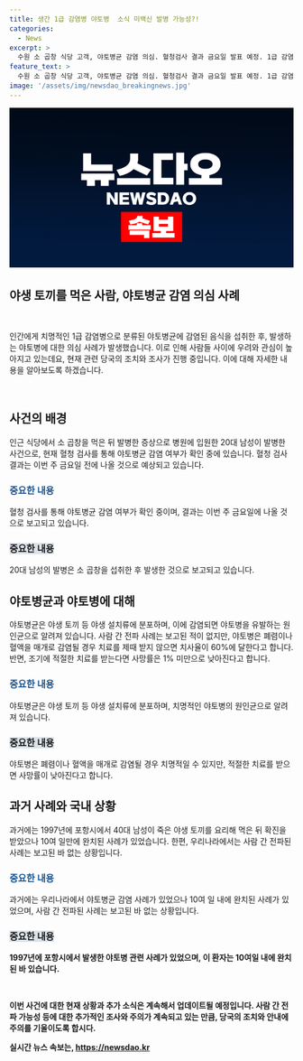 ```yaml
---
title: 생간 1급 감염병 야토병  소식 미백신 발병 가능성?!
categories:
  - News
excerpt: >
  수원 소 곱창 식당 고객, 야토병균 감염 의심. 혈청검사 결과 금요일 발표 예정. 1급 감염병 야토병, 치사율 60%, 조기 치료시 1% 미만. 사람 간 전파는 보고된 적 없으나 주의 요망. MBC뉴스, 제보 귀하의 목소리를 기다립니다.
feature_text: >
  수원 소 곱창 식당 고객, 야토병균 감염 의심. 혈청검사 결과 금요일 발표 예정. 1급 감염병 야토병, 치사율 60%, 조기 치료시 1% 미만. 사람 간 전파는 보고된 적 없으나 주의 요망. MBC뉴스, 제보 귀하의 목소리를 기다립니다.
image: '/assets/img/newsdao_breakingnews.jpg'
---
```


<p><img src="/assets/img/newsdao_breakingnews.jpg" alt="pcversion 속보" /></p>

<h2 data-ke-size="size26"><b>야생 토끼를 먹은 사람, 야토병균 감염 의심 사례</b></h2>

<p data-ke-size="size16">&nbsp;</p>

<p>인간에게 치명적인 1급 감염병으로 분류된 야토병균에 감염된 음식을 섭취한 후, 발생하는 야토병에 대한 의심 사례가 발생했습니다. 이로 인해 사람들 사이에 우려와 관심이 높아지고 있는데요, 현재 관련 당국의 조치와 조사가 진행 중입니다. 이에 대해 자세한 내용을 알아보도록 하겠습니다.</p>

<p data-ke-size="size16">&nbsp;</p>

<h2 data-ke-size="size24">사건의 배경</h2>

<p>인근 식당에서 소 곱창을 먹은 뒤 발병한 증상으로 병원에 입원한 20대 남성이 발병한 사건으로, 현재 혈청 검사를 통해 야토병균 감염 여부가 확인 중에 있습니다. 혈청 검사 결과는 이번 주 금요일 전에 나올 것으로 예상되고 있습니다.</p>

<h3><b><span style="color: #1a5490;">중요한 내용</span></b></h3>

<p>혈청 검사를 통해 야토병균 감염 여부가 확인 중이며, 결과는 이번 주 금요일에 나올 것으로 보고되고 있습니다.</p>

<h3><b><span style="background-color: #21538527;">중요한 내용</span></b></h3>

<p>20대 남성의 발병은 소 곱창을 섭취한 후 발생한 것으로 보고되고 있습니다.</p>

<h2 data-ke-size="size24">야토병균과 야토병에 대해</h2>

<p>야토병균은 야생 토끼 등 야생 설치류에 분포하며, 이에 감염되면 야토병을 유발하는 원인균으로 알려져 있습니다. 사람 간 전파 사례는 보고된 적이 없지만, 야토병은 폐렴이나 혈액을 매개로 감염될 경우 치료를 제때 받지 않으면 치사율이 60%에 달한다고 합니다. 반면, 조기에 적절한 치료를 받는다면 사망률은 1% 미만으로 낮아진다고 합니다.</p>

<h3><b><span style="color: #1a5490;">중요한 내용</span></b></h3>

<p>야토병균은 야생 토끼 등 야생 설치류에 분포하며, 치명적인 야토병의 원인균으로 알려져 있습니다.</p>

<h3><b><span style="background-color: #21538527;">중요한 내용</span></b></h3>

<p>야토병은 폐렴이나 혈액을 매개로 감염될 경우 치명적일 수 있지만, 적절한 치료를 받으면 사망률이 낮아진다고 합니다.</p>

<h2 data-ke-size="size24">과거 사례와 국내 상황</h2>

<p>과거에는 1997년에 포항시에서 40대 남성이 죽은 야생 토끼를 요리해 먹은 뒤 확진을 받았으나 10여 일만에 완치된 사례가 있었습니다. 한편, 우리나라에서는 사람 간 전파된 사례는 보고된 바 없는 상황입니다.</p>

<h3><b><span style="color: #1a5490;">중요한 내용</span></b></h3>

<p>과거에는 우리나라에서 야토병균 감염 사례가 있었으나 10여 일 내에 완치된 사례가 있었으며, 사람 간 전파된 사례는 보고된 바 없는 상황입니다.</p>

<h3><b><span style="background-color: #21538527;">중요한 내용</span></h3>

<p>1997년에 포항시에서 발생한 야토병 관련 사례가 있었으며, 이 환자는 10여일 내에 완치된 바 있습니다.</p>

<p data-ke-size="size16">&nbsp;</p>

<p>이번 사건에 대한 현재 상황과 추가 소식은 계속해서 업데이트될 예정입니다. 사람 간 전파 가능성 등에 대한 추가적인 조사와 주의가 계속되고 있는 만큼, 당국의 조치와 안내에 주의를 기울이도록 합시다.</p>
실시간 뉴스 속보는, <a href="https://newsdao.kr" rel="dofollow">https://newsdao.kr</a>


